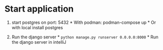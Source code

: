
# Start application

  1. start postgres on port: 5432
    * With podman:  podman-compose up
    * Or with local install postgres

  2. Run the django server
    * `python manage.py runserver 0.0.0.0:8000`
    * Run the django server in intelliJ 







